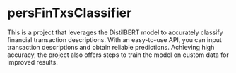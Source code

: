 # persFinTxsClassifier
This is a project that leverages the DistilBERT model to accurately classify financial transaction descriptions. With an easy-to-use API, you can input transaction descriptions and obtain reliable predictions. Achieving high accuracy, the project also offers steps to train the model on custom data for improved results.
